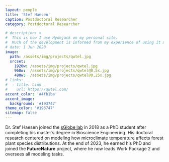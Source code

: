 ```yaml
---
layout: people
title: 'Stef Haesen'
caption: Postdoctoral Researcher
category: Postdoctoral Researcher

# description: >
#  This is how I use Hydejack on my personal site. 
#  Much of the development is informed from my experience of using it myself, creating a tight feedback loop.
# date: 1 Jun 2020
image: 
  path: /assets/img/projects/qwtel.jpg
  srcset: 
    1920w: /assets/img/projects/qwtel.jpg
    960w:  /assets/img/projects/qwtel@0,5x.jpg
    480w:  /assets/img/projects/qwtel@0,25x.jpg
# links:
#  - title: Link
#    url: https://qwtel.com/
accent_color: '#4fb1ba'
accent_image:
  background: '#193747'
theme_color: '#193747'
sitemap: false
---
```


Dr. Stef Haesen joined the [sGlobe lab](https://www.sglobelab.com) in 2018 as a PhD student after completing his master’s degree in Bioscience Engineering. His doctoral research centered on modeling how microclimate temperature affects forest plant species distributions. At the end of 2023, he earned his PhD and joined the **FutureNature** project, where he now leads Work Package 2 and oversees all modeling tasks.



